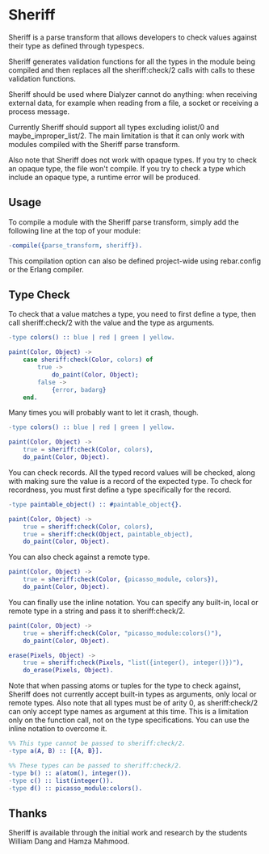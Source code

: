 Sheriff
=======

Sheriff is a parse transform that allows developers to check
values against their type as defined through typespecs.

Sheriff generates validation functions for all the types in
the module being compiled and then replaces all the sheriff:check/2
calls with calls to these validation functions.

Sheriff should be used where Dialyzer cannot do anything: when
receiving external data, for example when reading from a file,
a socket or receiving a process message.

Currently Sheriff should support all types excluding iolist/0
and maybe_improper_list/2. The main limitation is that it can
only work with modules compiled with the Sheriff parse transform.

Also note that Sheriff does not work with opaque types. If you
try to check an opaque type, the file won't compile. If you try
to check a type which include an opaque type, a runtime error
will be produced.

Usage
-----

To compile a module with the Sheriff parse transform, simply add
the following line at the top of your module:

``` erlang
-compile({parse_transform, sheriff}).
```

This compilation option can also be defined project-wide using
rebar.config or the Erlang compiler.

Type Check
----------

To check that a value matches a type, you need to first define
a type, then call sheriff:check/2 with the value and the type
as arguments.

``` erlang
-type colors() :: blue | red | green | yellow.

paint(Color, Object) ->
	case sheriff:check(Color, colors) of
		true ->
			do_paint(Color, Object);
		false ->
			{error, badarg}
	end.
```

Many times you will probably want to let it crash, though.

``` erlang
-type colors() :: blue | red | green | yellow.

paint(Color, Object) ->
	true = sheriff:check(Color, colors),
	do_paint(Color, Object).
```

You can check records. All the typed record values will be
checked, along with making sure the value is a record of the
expected type. To check for recordness, you must first define a
type specifically for the record.

``` erlang
-type paintable_object() :: #paintable_object{}.

paint(Color, Object) ->
	true = sheriff:check(Color, colors),
	true = sheriff:check(Object, paintable_object),
    do_paint(Color, Object).
```

You can also check against a remote type.

``` erlang
paint(Color, Object) ->
	true = sheriff:check(Color, {picasso_module, colors}),
	do_paint(Color, Object).
```

You can finally use the inline notation. You can specify any
built-in, local or remote type in a string and pass it to
sheriff:check/2.

``` erlang
paint(Color, Object) ->
	true = sheriff:check(Color, "picasso_module:colors()"),
	do_paint(Color, Object).

erase(Pixels, Object) ->
	true = sheriff:check(Pixels, "list({integer(), integer()})"),
	do_erase(Pixels, Object).
```

Note that when passing atoms or tuples for the type to check
against, Sheriff does not currently accept built-in types as
arguments, only local or remote types. Also note that all types
must be of arity 0, as sheriff:check/2 can only accept type
names as argument at this time. This is a limitation only on
the function call, not on the type specifications. You can use
the inline notation to overcome it.

``` erlang
%% This type cannot be passed to sheriff:check/2.
-type a(A, B) :: [{A, B}].

%% These types can be passed to sheriff:check/2.
-type b() :: a(atom(), integer()).
-type c() :: list(integer()).
-type d() :: picasso_module:colors().
```

Thanks
------

Sheriff is available through the initial work and research
by the students William Dang and Hamza Mahmood.

